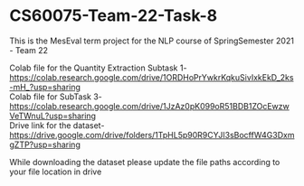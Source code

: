 # CS60075-Team-22-Task-8
This is the MesEval term project for the NLP course of SpringSemester 2021 - Team 22

Colab file for the Quantity Extraction Subtask 1-https://colab.research.google.com/drive/1ORDHoPrYwkrKqkuSivIxkEkD_2ks-mH_?usp=sharing  
Colab file for SubTask 3- https://colab.research.google.com/drive/1JzAz0pK099oR51BDB1ZOcEwzwVeTWnuL?usp=sharing  
Drive link for the dataset- https://drive.google.com/drive/folders/1TpHL5p90R9CYJI3sBocffW4G3DxmgZTP?usp=sharing  

While downloading the dataset please update the file paths according to your file location in drive  
